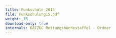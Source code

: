 ```yaml
---
title: Funkschule 2015
file: Funkschulung15.pdf
weight: 15
download-only: true
internals: KATZUG Rettungshundestaffel - Ordner
---
```

